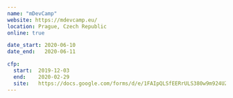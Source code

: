 ```yaml
---
name: "mDevCamp"
website: https://mdevcamp.eu/
location: Prague, Czech Republic
online: true

date_start: 2020-06-10
date_end:   2020-06-11

cfp:
  start:  2019-12-03
  end:    2020-02-29
  site:   https://docs.google.com/forms/d/e/1FAIpQLSfEERrULS380w9m924UZ9nCVoult5LpH0Oayog3QZmAJDR-GQ/viewform
---
```

